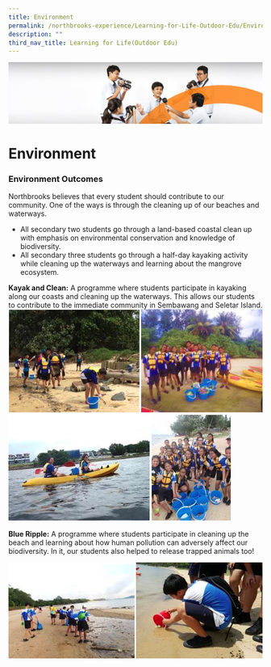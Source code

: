 ```yaml
---
title: Environment
permalink: /northbrooks-experience/Learning-for-Life-Outdoor-Edu/Environment/
description: ""
third_nav_title: Learning for Life(Outdoor Edu)
---
```

![](/images/cca.jpg)

Environment
===========

### Environment Outcomes

Northbrooks believes that every student should contribute to our community. One of the ways is through the cleaning up of our beaches and waterways.

*   All secondary two students go through a land-based coastal clean up with emphasis on environmental conservation and knowledge of biodiversity.
*   All secondary three students go through a half-day kayaking activity while cleaning up the waterways and learning about the mangrove ecosystem. 

**Kayak and Clean:** A programme where students participate in kayaking along our coasts and cleaning up the waterways. This allows our students to contribute to the immediate community in Sembawang and Seletar Island.
![](/images/Environment.png)
![](/images/Environment2.png)

**Blue Ripple:** A programme where students participate in cleaning up the beach and learning about how human pollution can adversely affect our biodiversity. In it, our students also helped to release trapped animals too!

![](/images/Environment3.png)